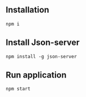## Installation

``
npm i
``

## Install Json-server

``
npm install -g json-server
``

## Run application

``
npm start
``
